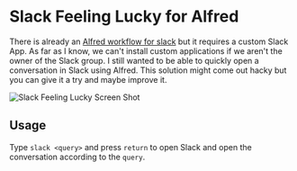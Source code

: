 # Slack Feeling Lucky for Alfred

There is already an [Alfred workflow for slack](https://github.com/yannickglt/alfred-slack) but it requires a custom Slack App. As far as I know, we can't install custom applications if we aren't the owner of the Slack group. I still wanted to be able to quickly open a conversation in Slack using Alfred. This solution might come out hacky but you can give it a try and maybe improve it.

![Slack Feeling Lucky Screen Shot](/ "Start Chatting")

## Usage

Type `slack <query>` and press `return` to open Slack and open the conversation according to the `query`.